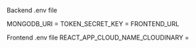 Backend .env file 

MONGODB_URI = 
TOKEN_SECRET_KEY = 
FRONTEND_URL

Frontend .env file
REACT_APP_CLOUD_NAME_CLOUDINARY = 